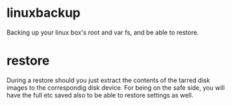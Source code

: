 # linuxbackup
Backing up your linux box's root and var fs, and be able to restore.

# restore 
During a restore should you just extract the contents of the tarred disk images to the correspondig disk device. 
For being on the safe side, you will have the full etc saved also to be able to restore settings as well.
